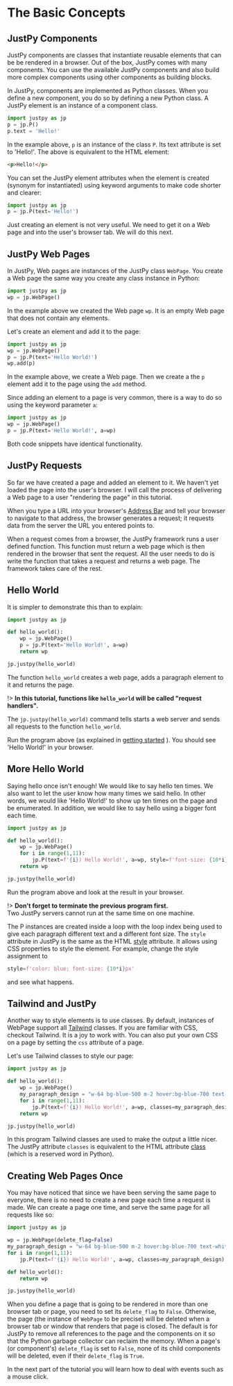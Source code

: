 # The Basic Concepts

## JustPy Components
JustPy components are classes that instantiate reusable elements that can be be rendered in a browser.
Out of the box, JustPy comes with many components. You can use the available JustPy components
and also build more complex components using other components as building blocks.

In JustPy, components are implemented as Python classes. When you define a new component, you do so by defining a new Python class. 
A JustPy element is an instance of a component class.

```python
import justpy as jp
p = jp.P()
p.text = 'Hello!'
``` 

In the example above, `p` is an instance of the class `P`. Its text attribute is set to 'Hello!'.
The above is equivalent to the HTML element:
```html
<p>Hello!</p>
```

You can set the JustPy element attributes when the element is created (synonym for instantiated) using keyword arguments to make code shorter and clearer:
```python
import justpy as jp
p = jp.P(text='Hello!')
``` 

Just creating an element is not very useful. We need to get it on a Web page and into the user's browser tab. We will do this next.

## JustPy Web Pages

In JustPy, Web pages are instances of the JustPy class `WebPage`. You create a Web page the same way you create any class instance in Python:
```python
import justpy as jp
wp = jp.WebPage()
```  

In the example above we created the Web page `wp`. It is an empty Web page that does not contain any elements.

Let's create an element and add it to the page:
```python
import justpy as jp
wp = jp.WebPage()
p = jp.P(text='Hello World!')
wp.add(p)
```

In the example above, we create a Web page. Then we create a the `p` element add it to the page using the `add` method.

Since adding an element to a page is very common, there is a way to do so using the keyword parameter `a`: 
```python
import justpy as jp
wp = jp.WebPage()
p = jp.P(text='Hello World!', a=wp)
```

Both code snippets have identical functionality.

## JustPy Requests

So far we have created a page and added an element to it. We haven't yet loaded the page into the user's browser.
I will call the process of delivering a Web page to a user "rendering the page" in this tutorial.

When you type a URL into your browser's [Address Bar](https://en.wikipedia.org/wiki/Address_bar) and tell your browser to navigate to that address,
the browser generates a request; it requests data from the server the URL you entered points to. 

When a request comes from a browser, the JustPy framework runs a user defined function. 
This function must return a web page which is then rendered in the browser that sent the request. All the user needs to do is write the function that takes a request and returns a web page.
The framework takes care of the rest.

## Hello World

It is simpler to demonstrate this than to explain:
```python
import justpy as jp

def hello_world():
    wp = jp.WebPage()
    p = jp.P(text='Hello World!', a=wp)
    return wp

jp.justpy(hello_world)
```

The function `hello_world` creates a web page, adds a paragraph element to it and returns the page.
 
!> **In this tutorial, functions like `hello_world` will be called "request handlers".**

The `jp.justpy(hello_world)` command tells starts a web server and sends all requests to the function `hello_world`.

Run the program above (as explained in [getting started](tutorial/getting_started.md#Run "Getting Started") ).
You should see 'Hello World!' in your browser.

## More Hello World

Saying hello once isn't enough! We would like to say hello ten times. We also want to let the user know how many times we said hello. In other words, we would like 'Hello World!' to show up ten times on the page and be enumerated. In addition, we would like to say hello using a bigger font each time. 

```python
import justpy as jp

def hello_world():
    wp = jp.WebPage()
    for i in range(1,11):
        jp.P(text=f'{i}) Hello World!', a=wp, style=f'font-size: {10*i}px')
    return wp

jp.justpy(hello_world)
```
 
Run the program above and look at the result in your browser.
 
!> **Don't forget to terminate the previous program first.**  
Two JustPy servers cannot run at the same time on one machine.

The P instances are created inside a loop with the loop index being used to give each paragraph different text and a different font size. 
The `style` attribute in JustPy is the same as the HTML [style](https://developer.mozilla.org/en-US/docs/Web/HTML/Global_attributes/style) attribute. 
It allows using CSS properties to style the element. For example, change the style assignment to 
```python
style=f'color: blue; font-size: {10*i}px' 
```
and see what happens.

## Tailwind and JustPy

Another way to style elements is to use classes.
By default, instances of WebPage support all [Tailwind](https://tailwindcss.com/) classes. If you are familiar with CSS, checkout Tailwind. It is a joy to work with.
You can also put your own CSS on a page by setting the `css` attribute of a page.

Let's use Tailwind classes to style our page:

```python
import justpy as jp

def hello_world():
    wp = jp.WebPage()
    my_paragraph_design = "w-64 bg-blue-500 m-2 hover:bg-blue-700 text-white font-bold py-2 px-4 rounded"
    for i in range(1,11):
        jp.P(text=f'{i}) Hello World!', a=wp, classes=my_paragraph_design)
    return wp

jp.justpy(hello_world)
```

In this program Tailwind classes are used to make the output a little nicer. The JustPy attribute `classes` is equivalent to the HTML attribute [class](https://developer.mozilla.org/en-US/docs/Web/HTML/Global_attributes/class) (which is a reserved word in Python).
 
## Creating Web Pages Once

You may have noticed that since we have been serving the same page to everyone, there is no need to create a new page each time a request is made.
We can create a page one time, and serve the same page for all requests like so:
```python
import justpy as jp

wp = jp.WebPage(delete_flag=False)
my_paragraph_design = "w-64 bg-blue-500 m-2 hover:bg-blue-700 text-white font-bold py-2 px-4 rounded"
for i in range(1,11):
    jp.P(text=f'{i}) Hello World!', a=wp, classes=my_paragraph_design)

def hello_world():
    return wp

jp.justpy(hello_world)
```

When you define a page that is going to be rendered in more than one browser tab or page, you need to set its `delete_flag` to `False`.
Otherwise, the page (the instance of `WebPage` to be precise) will be deleted when a browser tab or window that renders that page is closed.
The default is for JustPy to remove all references to the page and the components on it so that the Python garbage collector can reclaim the memory. 
When a page's (or component's) `delete_flag` is set to `False`, none of its child components will be deleted, even if their `delete_flag` is `True`. 

In the next part of the tutorial you will learn how to deal with events such as a mouse click.
 

